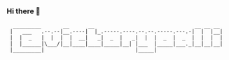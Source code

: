 ### Hi there 👋

```
  _________       __      __                                __ __ __ 
 |   ___   .--.--|__.----|  |_.-----.----.--.--.-----.---.-|  |  |__|
 |  |  _   |  |  |  |  __|   _|  _  |   _|  |  |  _  |  _  |  |  |  |
 |  |______|\___/|__|____|____|_____|__| |___  |_____|___._|__|__|__|
 |_________|                             |_____|                     
``` 

                                                                     
                                                                     

<!--
**victoryoalli/victoryoalli** is a ✨ _special_ ✨ repository because its `README.md` (this file) appears on your GitHub profile.

Here are some ideas to get you started:

- 🔭 I’m currently working on ...
- 🌱 I’m currently learning ...
- 👯 I’m looking to collaborate on ...
- 🤔 I’m looking for help with ...
- 💬 Ask me about ...
- 📫 How to reach me: ...
- 😄 Pronouns: ...
- ⚡ Fun fact: ...
-->
